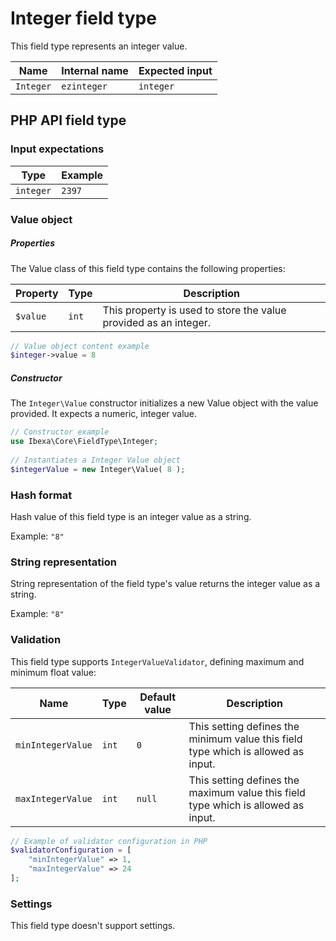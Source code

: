 # Integer field type

This field type represents an integer value.

| Name      | Internal name | Expected input |
|-----------|---------------|----------------|
| `Integer` | `ezinteger`   | `integer`      |

## PHP API field type 

### Input expectations

|Type|Example|
|-------|------|
|`integer`|`2397`|

### Value object

##### Properties

The Value class of this field type contains the following properties:

| Property | Type  | Description|
|----------|-------|------------|
| `$value` | `int` | This property is used to store the value provided as an integer. |

``` php
// Value object content example
$integer->value = 8
```

##### Constructor

The `Integer\Value` constructor initializes a new Value object with the value provided. It expects a numeric, integer value.

``` php
// Constructor example
use Ibexa\Core\FieldType\Integer;
 
// Instantiates a Integer Value object
$integerValue = new Integer\Value( 8 );
```

### Hash format

Hash value of this field type is an integer value as a string.

Example: `"8"`

### String representation

String representation of the field type's value returns the integer value as a string.

Example: `"8"`

### Validation

This field type supports `IntegerValueValidator`, defining maximum and minimum float value:

|Name|Type|Default value|Description|
|------|------|------|------|
|`minIntegerValue`|`int`|`0`|This setting defines the minimum value this field type which is allowed as input.|
|`maxIntegerValue`|`int`|`null`|This setting defines the maximum value this field type which is allowed as input.|

``` php
// Example of validator configuration in PHP
$validatorConfiguration = [
    "minIntegerValue" => 1,
    "maxIntegerValue" => 24
];
```

### Settings

This field type doesn't support settings.
